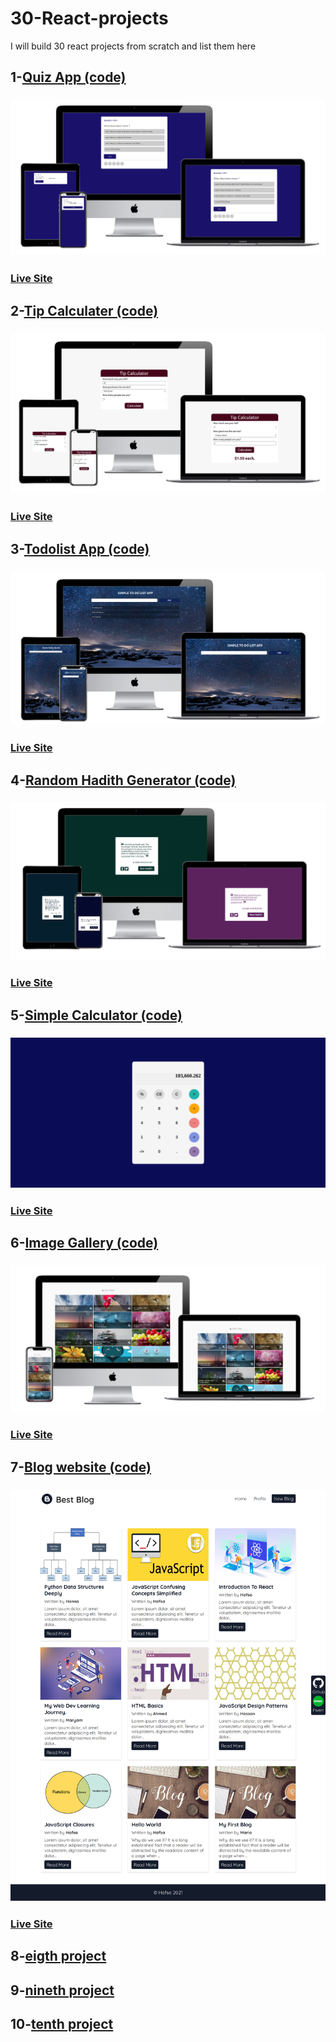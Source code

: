 # 30-React-projects

I will build 30 react projects from scratch
and list them  here<br/> 
## 1-[Quiz App (code)](https://github.com/hafsahussein/react-quiz-app)<br/>
### ![Quiz App](img/quiz-app.png)<br/>
### [Live Site](https://quizzappp.netlify.app)<br/>
## 2-[Tip Calculater (code)](https://github.com/hafsahussein/tip-calculator-with-react)<br/>
### ![Tip Calculater](img/tipcalculator.png)<br/>
### [Live Site](https://reacttipcalculator.netlify.app)<br/>
## 3-[Todolist App (code)](https://github.com/hafsahussein/simple-todo-list-app-with-react)<br/>
### ![Todolist App](img/todolistapp.png)<br/>
### [Live Site](https://todolistwith-react.netlify.app)<br/>
## 4-[Random Hadith Generator (code)](https://github.com/hafsahussein/random-hadith-generator)<br/>
### ![Random Hadith Generator](img/random-hadith-generator.png)<br/>
### [Live Site](https://random-hadith-generator.netlify.app)<br/>
## 5-[Simple Calculator (code)](https://github.com/hafsahussein/calculator-with-react)<br/>
### ![Random Hadith Generator](img/calculator.png)<br/>
### [Live Site](https://hafsahussein.github.io/calculator-with-react/)<br/>
## 6-[Image Gallery (code)](https://github.com/hafsahussein/react-image-gallery)<br/>
### ![Random Hadith Generator](img/image-gallery.png)<br/>
### [Live Site](https://react-imagegallery.netlify.app/)<br/>
## 7-[Blog website (code)](https://github.com/hafsahussein/best-blog)<br/>
### ![Best blog](img/blog-web.png)<br/>
### [Live Site](https://best-blog.netlify.app/)<br/>

## 8-[eigth project]()<br/>
## 9-[nineth project]()<br/>
## 10-[tenth project]()<br/>

